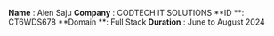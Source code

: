 **Name** : Alen Saju
**Company** : CODTECH IT SOLUTIONS
**ID **: CT6WDS678
**Domain **: Full Stack
**Duration** : June to August 2024
